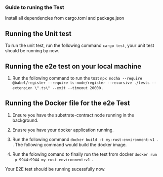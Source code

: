 ### Guide to runing the Test 

Install all dependencies from cargo.toml and package.json

## Running the Unit test 

To run the unit test, run the following command ```cargo test```, your unit test should be running by now.

## Running the e2e test on your local machine 

1. Run the following command to run the test ``` npx mocha --require @babel/register --require ts-node/register --recursive ./tests --extension \".ts\" --exit --timeout 20000 ``` . 

## Running the Docker file for the e2e Test

1. Ensure you have the substrate-contract node running in the background.

2. Enusre you have your docker application running.

3. Run the following command ```docker build -t my-rust-environment:v1 . ```. The following command would build the docker image. 

4. Run the folowing comand to finally run the test from docker ```docker run -p 9944:9944 my-rust-environment:v1 ```.

Your E2E test should be running sucessfully now.


